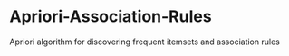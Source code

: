 # Apriori-Association-Rules
Apriori algorithm for discovering frequent itemsets and association rules
